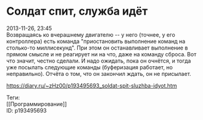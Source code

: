 Солдат спит, служба идёт
=========================

   
 2013-11-26, 23:45   
  Возвращаясь ко вчерашнему двигателю -- у него (точнее, у его контроллера) есть команда "приостановить выполнение команд на столько-то миллисекунд". При этом он останавливает выполнение в прямом смысле и не реагирует ни на что, даже на команду сброса. Вот что значит, честно сделали. И надо ожидать, пока он очнётся, и тогда уже посылать следующие команды (буферизация работает, но неправильно). Отчёта о том, что он закончил ждать, он не присылает.   
    
 <https://diary.ru/~zHz00/p193495693_soldat-spit-sluzhba-idyot.htm>   
   
 Теги:   
 [[Программирование]]   
 ID: p193495693